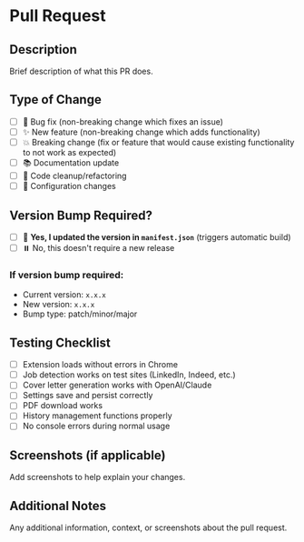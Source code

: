 # Pull Request

## Description
Brief description of what this PR does.

## Type of Change
- [ ] 🐛 Bug fix (non-breaking change which fixes an issue)
- [ ] ✨ New feature (non-breaking change which adds functionality)
- [ ] 💥 Breaking change (fix or feature that would cause existing functionality to not work as expected)
- [ ] 📚 Documentation update
- [ ] 🧹 Code cleanup/refactoring
- [ ] 🔧 Configuration changes

## Version Bump Required?
- [ ] 🚀 **Yes, I updated the version in `manifest.json`** (triggers automatic build)
- [ ] ⏸️ No, this doesn't require a new release

### If version bump required:
- Current version: `x.x.x`
- New version: `x.x.x`
- Bump type: patch/minor/major

## Testing Checklist
- [ ] Extension loads without errors in Chrome
- [ ] Job detection works on test sites (LinkedIn, Indeed, etc.)
- [ ] Cover letter generation works with OpenAI/Claude
- [ ] Settings save and persist correctly
- [ ] PDF download works
- [ ] History management functions properly
- [ ] No console errors during normal usage

## Screenshots (if applicable)
Add screenshots to help explain your changes.

## Additional Notes
Any additional information, context, or screenshots about the pull request.